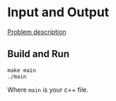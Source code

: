 # Input and Output

[Problem description](https://www.hackerrank.com/challenges/cpp-input-and-output)

## Build and Run

```
make main
./main
```

Where `main` is your c++ file.
